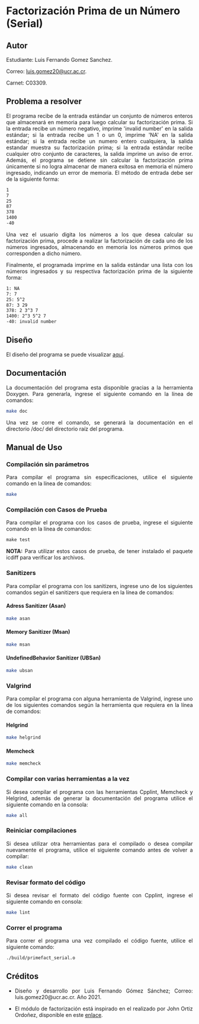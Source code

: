 # Factorización Prima de un Número (Serial)

## Autor
Estudiante: Luis Fernando Gomez Sanchez.

Correo: luis.gomez20@ucr.ac.cr.

Carnet: C03309.

## Problema a resolver

<p style='text-align: justify'>
El programa recibe de la entrada estándar un conjunto de números enteros que almacenará en memoria para luego calcular su factorización prima. Si la entrada recibe un número negativo, imprime 'invalid number' en la salida estándar; si la entrada recibe un 1 o un 0, imprime 'NA' en la salida estándar; si la entrada recibe un numero entero cualquiera, la salida estandar muestra su factorización prima; si la entrada estándar recibe cualquier otro conjunto de caracteres, la salida imprime un aviso de error. Además, el programa se detiene sin calcular la factorización prima únicamente si no logra almacenar de manera exitosa en memoria el número ingresado, indicando un error de memoria. El método de entrada debe ser de la siguiente forma:
</p>

```bash
1
7
25
87
378
1400
-40
```

<p style='text-align: justify'>
Una vez el usuario digita los números a los que desea calcular su factorización prima, procede a realizar la factorización de cada uno de los números ingresados, almacenando en memoria los números primos que corresponden a dicho número.
</p>

<p style='text-align: justify'>
Finalmente, el programada imprime en la salida estándar una lista con los números ingresados y su respectiva factorización prima de la siguiente forma:
</p>

```bash
1: NA
7: 7
25: 5^2
87: 3 29
378: 2 3^3 7
1400: 2^3 5^2 7
-40: invalid number
```

## Diseño

El diseño del programa se puede visualizar [aquí](design/README.md).

## Documentación

<p style='text-align: justify'>
La documentación del programa esta disponible gracias a la herramienta Doxygen. Para generarla, ingrese el siguiente comando en la línea de comandos:
</p>

```bash
make doc
```

<p style='text-align: justify'>
Una vez se corre el comando, se generará la documentación en el directorio /doc/ del directorio raíz del programa.
</p>

## Manual de Uso

### Compilación sin parámetros

<p style='text-align: justify'>
Para compilar el programa sin especificaciones, utilice el siguiente comando en la línea de comandos:
</p>

```bash
make
```

### Compilación con Casos de Prueba
<p style='text-align: justify'>
Para compilar el programa con los casos de prueba, ingrese el siguiente comando en la línea de comandos:
</p>

```makefile
make test
```
<p style='text-align: justify'>
<b>NOTA:</b> Para utilizar estos casos de prueba, de tener instalado el paquete icdiff para verificar los archivos. 
</p>

### Sanitizers

<p style='text-align: justify'>
Para compilar el programa con los sanitizers, ingrese uno de los siguientes comandos según el sanitizers que requiera en la línea de comandos:
</p>

#### Adress Sanitizer (Asan)
```bash
make asan
```
#### Memory Sanitizer (Msan)
```bash
make msan
```
#### UndefinedBehavior Sanitizer (UBSan)
```bash
make ubsan
```

### Valgrind

<p style='text-align: justify'>
Para compilar el programa con alguna herramienta de Valgrind, ingrese uno de los siguientes comandos según la herramienta que requiera en la línea de comandos:
</p>

#### Helgrind
```bash
make helgrind
```
#### Memcheck
```bash
make memcheck
```

### Compilar con varias herramientas a la vez

<p style='text-align: justify'>
Si desea compilar el programa con las herramientas Cpplint, Memcheck y Helgrind, además de generar la documentación del programa utilice el siguiente comando en la consola:
</p>

```bash
make all
```

### Reiniciar compilaciones

<p style='text-align: justify'>
Si desea utilizar otra herramientas para el compilado o desea compilar nuevamente el programa, utilice el siguiente comando antes de volver a compilar:
</p>

```bash
make clean
```

### Revisar formato del código

<p style='text-align: justify'>
Si desea revisar el formato del código fuente con Cpplint, ingrese el siguiente comando en consola:
</p>

```bash
make lint
```

### Correr el programa

<p style='text-align: justify'>
Para correr el programa una vez compilado el código fuente, utilice el siguiente comando:
</p>

```bash
./build/primefact_serial.o
```

## Créditos
- <p style='text-align: justify'>Diseño y desarrollo por Luis Fernando Gómez Sánchez; Correo: luis.gomez20@ucr.ac.cr. Año 2021.</p>
- <p style='text-align: justify'>El módulo de factorización está inspirado en el realizado por John Ortiz Ordoñez, disponible en este <a href="https://github.com/Fhernd/JavaScriptEjercicios/blob/master/Parte001/ex787-factores-primos-unicos-numero-funcion.js">enlace</a>.</p>
